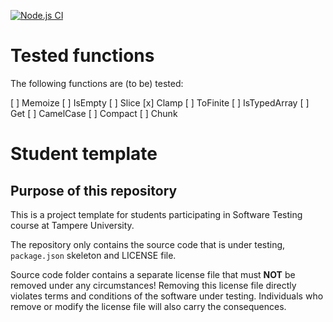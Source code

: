 [![Node.js CI](https://github.com/brndd/COMP.SE.200-2021-2022-1/actions/workflows/node.js.yml/badge.svg)](https://github.com/brndd/COMP.SE.200-2021-2022-1/actions/workflows/node.js.yml)

# Tested functions

The following functions are (to be) tested:

[ ] Memoize
[ ] IsEmpty
[ ] Slice
[x] Clamp
[ ] ToFinite
[ ] IsTypedArray
[ ] Get
[ ] CamelCase
[ ] Compact
[ ] Chunk

# Student template

## Purpose of this repository

This is a project template for students participating in Software Testing course
at Tampere University.

The repository only contains the source code that is under testing, `package.json` skeleton
and LICENSE file.

Source code folder contains a separate license file that must **NOT** be removed under any circumstances!
Removing this license file directly violates terms and conditions of the software under testing.
Individuals who remove or modify the license file will also carry the consequences.
